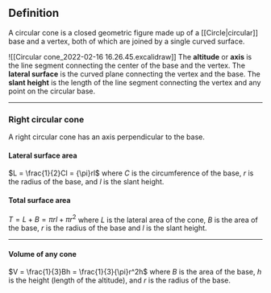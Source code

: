 ## Definition
A circular cone is a closed geometric figure made up of a [[Circle|circular]] base and a vertex, both of which are joined by a single curved surface.

![[Circular cone_2022-02-16 16.26.45.excalidraw]]
The **altitude** or **axis** is the line segment connecting the center of the base and the vertex.
The **lateral surface** is the curved plane connecting the vertex and the base.
The **slant height** is the length of the line segment connecting the vertex and any point on the circular base.

---

### Right circular cone
A right circular cone has an axis perpendicular to the base.

#### Lateral surface area
$L = \frac{1}{2}Cl = {\pi}rl$
where $C$ is the circumference of the base, $r$ is the radius of the base, and $l$ is the slant height.

#### Total surface area
$T = L + B = {\pi}rl + {\pi}r^2$
where $L$ is the lateral area of the cone, $B$ is the area of the base, $r$ is the radius of the base and $l$ is the slant height.

---
#### Volume of any cone
$V = \frac{1}{3}Bh = \frac{1}{3}{\pi}r^2h$
where $B$ is the area of the base, $h$ is the height (length of the altitude), and $r$ is the radius of the base.